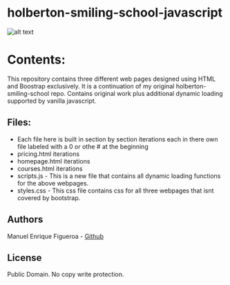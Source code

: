 # holberton-smiling-school-javascript
![alt text](https://external-content.duckduckgo.com/iu/?u=https%3A%2F%2Fwww.holbertonschool.com%2Fholberton-logo-simple.png&f=1&nofb=1)

# Contents:
This repository contains three different web pages designed using HTML and Boostrap exclusively.
It is a continuation of my original holberton-smiling-school repo.
Contains original work plus additional dynamic loading supported by vanilla javascript.

## Files:
* Each file here is built in section by section iterations each in there own file labeled with a 0 or othe # at the beginning
* pricing.html iterations
* homepage.html iterations
* courses.html iterations
* scripts.js - This is a new file that contains all dynamic loading functions for the above webpages.
* styles.css - This css file contains css for all three webpages that isnt covered by bootstrap.

## Authors
Manuel Enrique Figueroa - [Github](https://github.com/FicusCarica308)

## License
Public Domain. No copy write protection.
